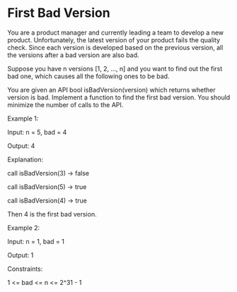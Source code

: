# First Bad Version

You are a product manager and currently leading a team to develop a new product. Unfortunately, the latest version of your product fails the quality check. Since each version is developed based on the previous version, all the versions after a bad version are also bad.

Suppose you have n versions [1, 2, ..., n] and you want to find out the first bad one, which causes all the following ones to be bad.

You are given an API bool isBadVersion(version) which returns whether version is bad. Implement a function to find the first bad version. You should minimize the number of calls to the API.

 

Example 1:

Input: n = 5, bad = 4

Output: 4

Explanation:


call isBadVersion(3) -> false

call isBadVersion(5) -> true

call isBadVersion(4) -> true

Then 4 is the first bad version.

Example 2:


Input: n = 1, bad = 1

Output: 1





Constraints:



1 <= bad <= n <= 2^31 - 1
